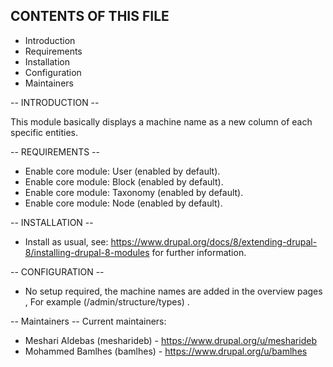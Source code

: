 
CONTENTS OF THIS FILE
---------------------

 * Introduction
 * Requirements
 * Installation
 * Configuration
 * Maintainers

-- INTRODUCTION --

This module basically displays a machine name as a new column of each specific entities.


-- REQUIREMENTS --

* Enable core module: User (enabled by default).
* Enable core module: Block (enabled by default).
* Enable core module: Taxonomy (enabled by default).
* Enable core module: Node (enabled by default).


-- INSTALLATION --
* Install as usual, see:
https://www.drupal.org/docs/8/extending-drupal-8/installing-drupal-8-modules
for further information.


-- CONFIGURATION --
* No setup required, the machine names are added in the overview pages , For example (/admin/structure/types) .

-- Maintainers --
Current maintainers:
* Meshari Aldebas (mesharideb) - https://www.drupal.org/u/mesharideb
* Mohammed Bamlhes (bamlhes) - https://www.drupal.org/u/bamlhes


